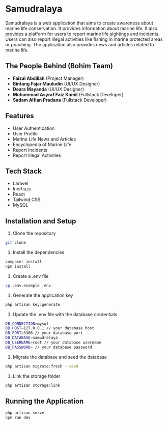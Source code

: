 # Samudralaya

Samudralaya is a web application that aims to create awareness about marine life conservation. It provides information about marine life. It also provides a platform for users to report marine life sightings and incidents. Users can also report illegal activities like fishing in marine protected areas or poaching. The application also provides news and articles related to marine life.

## The People Behind (Bohim Team)

- **Faizal Abdillah** (Project Manager)
- **Bintang Fajar Mauludin** (UI/UX Designer)
- **Deara Mayanda** (UI/UX Designer)
- **Muhammad Asyraf Faiz Kamil** (Fullstack Developer)
- **Sadam Alfian Pradana** (Fullstack Developer)

## Features

- User Authentication
- User Profile
- Marine Life News and Articles
- Encyclopedia of Marine Life
- Report Incidents
- Report Illegal Activities


## Tech Stack

- Laravel
- Inertia.js
- React
- Tailwind CSS
- MySQL

## Installation and Setup

1. Clone the repository

```bash
git clone
```

1. Install the dependencies

```bash
composer install
npm install
```

1. Create a .env file

```bash
cp .env.example .env
```

1. Generate the application key

```bash
php artisan key:generate
```

1. Update the .env file with the database credentials

```bash
DB_CONNECTION=mysql
DB_HOST=127.0.0.1 // your database host
DB_PORT=3306 // your database port
DB_DATABASE=samudralaya 
DB_USERNAME=root // your database username
DB_PASSWORD= // your database password
```

1. Migrate the database and seed the database

```bash
php artisan migrate:fresh --seed
```

1. Link the storage folder

```bash
php artisan storage:link
```

## Running the Application

```bash
php artisan serve
npm run dev
```
